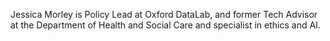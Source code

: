 Jessica Morley is Policy Lead at Oxford DataLab, and former Tech Advisor at the Department of Health and Social Care and specialist in ethics and AI.